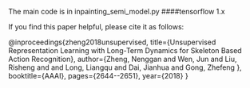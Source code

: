 The main code is in inpainting_semi_model.py ####tensorflow 1.x

If you find this paper helpful, please cite it as follows:

@inproceedings{zheng2018unsupervised,
title={Unsupervised Representation Learning with Long-Term Dynamics for Skeleton Based Action Recognition},
author={Zheng, Nenggan and Wen, Jun and Liu, Risheng and and Long, Liangqu and Dai, Jianhua and Gong, Zhefeng },
booktitle={AAAI},
pages={2644--2651},
year={2018}
}
